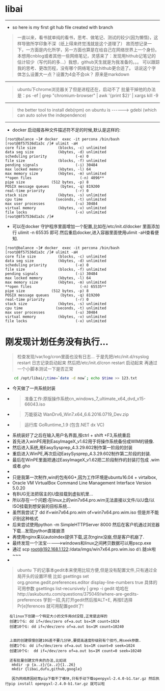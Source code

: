 # libai

***

* so here is my first git hub file created with branch

 > 一直以来，看书就单纯的看书，思考、做笔记、测试的较少(因为懒惰)，这样导致所学印象不深（纸上得来终觉浅就是这个道理了）
故而想记录一下，一方面是内化所学，另一方面也算是在给自己在网络世界上一个身份。
本想用cnblog或者其他一些网络笔记，灵感来了：发现用hithub记笔记的估计较少（写代码的多...）我想，github天生就是为我准备的。。。
可以跟踪我的思考、更改历程，没有哪个网络笔记比hithub更合适了。
话说这个字体怎么设置大一点？设置为4会不会ok？ 原来是markdown

***

> ubuntu下chrome浏览器关了但是进程还在，启动不了
批量干掉他的办法是：ps -ef | grep "chromium-browser" | awk '{print $2}' | xargs kill -9

***

> the better tool to install deb(rpm) on ubuntu is ------> gdebi (which can auto solve the independence)

***

* docker 启动报各种文件描述符不足的时候,默认是这样的: 

```
[root@balance ~]# docker  exec -it percona /bin/bash 
[root@8f57536d1a3c /]# ulimit -aH
core file size          (blocks, -c) unlimited
data seg size           (kbytes, -d) unlimited
scheduling priority             (-e) 0
file size               (blocks, -f) unlimited
pending signals                 (-i) 30484
max locked memory       (kbytes, -l) 64
max memory size         (kbytes, -m) unlimited
**open files                      (-n) 4096**
pipe size            (512 bytes, -p) 8
POSIX message queues     (bytes, -q) 819200
real-time priority              (-r) 0
stack size              (kbytes, -s) unlimited
cpu time               (seconds, -t) unlimited
max user processes              (-u) 30484
virtual memory          (kbytes, -v) unlimited
file locks                      (-x) unlimited
[root@8f57536d1a3c /]# 
```

* 可以在docker 守护程序里面增加一个配置,比如在/etc/init.d/docker 里面添加行 ulimit -n 65535  即可.然后重启docker,进入容器里面使用ulimit -aH查看便知.

```
[root@balance ~]# docker  exec -it percona /bin/bash
[root@8f57536d1a3c /]# ulimit -aH
core file size          (blocks, -c) unlimited
data seg size           (kbytes, -d) unlimited
scheduling priority             (-e) 0
file size               (blocks, -f) unlimited
pending signals                 (-i) 30484
max locked memory       (kbytes, -l) 64
max memory size         (kbytes, -m) unlimited
**open files                      (-n) 65535**
pipe size            (512 bytes, -p) 8
POSIX message queues     (bytes, -q) 819200
real-time priority              (-r) 0
stack size              (kbytes, -s) unlimited
cpu time               (seconds, -t) unlimited 
max user processes              (-u) 30484 
virtual memory          (kbytes, -v) unlimited 
file locks                      (-x) unlimited 
```

# 刚发现计划任务没有执行...
> 检查发现/var/log/cron里面也没有日志...
> 于是先把/etc/init.d/rsyslog restart  日志记录启动起来
> 然后把/etc/init.d/cron restart 启动起来
> 再通过一个小脚本测试一下是否正常 
``` bash
    cd /opt/libai/;time=`date -d now`; echo $time >> 123.txt
```

-  今天做了一共系统封装
-  > 准备工作:原版操作系统cn_windows_7_ultimate_x64_dvd_x15-66043.iso
-  > 万能驱动 WanDrv6_Win7.x64_6.6.2016.0719_Dev.zip
-  > 运行库 GoRuntime_1.9 (包含.NET dx VC)
-  系统装好了之后在输入用户名界面,按ctrl + shift +F3,系统重启
-  首先进入winPE用到EasyImageX_v1.62用于将操作系统备份成WIM的镜像.
-  然后进入系统,用EasySysprep_4.3.29.602制作第一阶段的封装
-  重启进入WinPE,再次启动EasySysprep_4.3.29.602制作第二阶段的封装.
-  最后在WinPE里面把通过EasyImageX_v1.62把二阶段制作的封装打包成 .wim 或者.gho
-  
-  只是我第一次制作,win的包有6G+,因为工作环境是ubuntu16.04 + virtalbox,
-  Oracle VM VirtualBox Command Line Management Interface Version 5.0.20
-  有BUG无法把宿主的U盘挂载到虚拟机里...
-  所以存在一个问题:在linux上的win7x64.pro.wim无法直接以文件/以U盘/以ISO挂载到想安装的目标系统...
-  虽然我尝试了 dd if=win7x64.pro.wim of=win7x64.pro.wim.iso 但是并不能识别这种格式
-  后来尝试使用python -m SimpleHTTPServer 8000  然后在客户机通过浏览器下载...发现python直接崩溃
-  再使用nginx来以autoindex提供下载,这次nginx没崩,但是客户机崩了.
-  最终发现一个法宝----->windows和linux之间拷贝数据可以用pscp.exe
-  通过 scp root@192.168.1.122:/data/imgs/win7x64.pro.wim.iso d:\   就ok啦~~~
-  

>  ubuntu 下的记事本gedit本来使用比较方便,但是没有配置文件,只有通过全局开头的设置环境
> 比如 gsettings set org.gnome.gedit.preferences.editor display-line-numbers true
> 具体的可用参数 gsettings list-recursively  | grep -i gedit
> 哈哈在http://askubuntu.com/questions/375049/where-are-gedits-preferences 学到一招,先打开gedit然后按ALT+E,
> 再按E选择Pr[e]ferences 就可用配置gedit了!

```
  在linux下创建一个特定大小的文件用dd没错,正常是这样的
  创建1个G: dd if=/dev/zero of=a.out bs=1M count=1024
  创建10个G: dd if=/dev/zero of=a.out bs=1M count=10240
  
  
  上面的创建很慢创建10G差不要几分钟,要提高速度秒级别有个技巧,用seek参数.
  创建1个G: dd if=/dev/zero of=a.out bs=1M count=0 seek=1024
  创建10个G:  dd if=/dev/zero of=a.out bs=1M count=0 seek=10240

  还有批量创建文件夹的办法,比如说
   mkdir -p {a..z}/{a..z}{1..26}
   mkdir {libai,dufu,github,google}
   
   因为网络原因经常pip下载不了模块,只有手动下载openpyxl-2.4.0-b1.tar.gz 然后执行pip install openpyxl-2.4.0-b1.tar.gz 就可以啦
   
   
```



